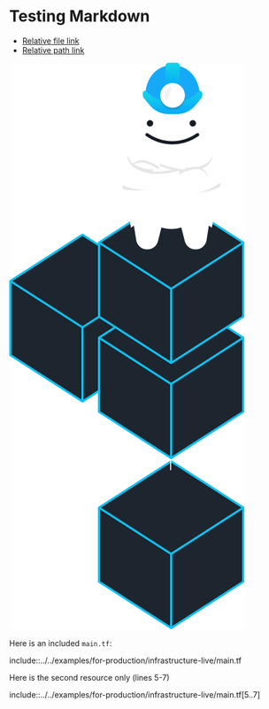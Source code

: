 # Testing Markdown

* [Relative file link](../../examples/for-production/infrastructure-live/second.md)
* [Relative path link](/examples/for-production/infrastructure-live/)

![](images/grunty.png)

Here is an included `main.tf`:

include::../../examples/for-production/infrastructure-live/main.tf

Here is the second resource only (lines 5-7)

include::../../examples/for-production/infrastructure-live/main.tf[5..7]
